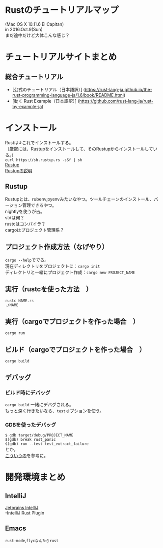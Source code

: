 # Rustのチュートリアルマップ
(Mac OS X 10.11.6 El Capitan)  
in 2016.Oct.9(Sun)  
まだ途中だけど大体こんな感じ？

# チュートリアルサイトまとめ
## 総合チュートリアル
- [公式のチュートリアル（日本語訳）]
(https://rust-lang-ja.github.io/the-rust-programming-language-ja/1.6/book/README.html)
- [動く Rust Example（日本語訳）]
(https://github.com/rust-lang-ja/rust-by-example-ja)

# インストール
Rustは↓これでインストールする。  
（厳密には、Rustupをインストールして、そのRustupからインストールしている。）  
`curl https://sh.rustup.rs -sSf | sh`  
[Rustup](https://www.rustup.rs/)  
[Rustupの説明](https://blog.rust-lang.org/2016/05/13/rustup.html)
## Rustup
Rustupとは、rubenv,pyenvみたいなやつ。ツールチェーンのインストール、バージョン管理できるやつ。  
nightlyを使うが吉。  
stdは何？  
rustcはコンパイラ？  
cargoはプロジェクト管理系？  

## プロジェクト作成方法（なげやり）
`cargo --help`ででる。  
現在ディレクトリをプロジェクトに：`cargo init`  
ディレクトリと一緒にプロジェクト作成：`cargo new PROJECT_NAME`  

## 実行（rustcを使った方法　）
`rustc NAME.rs`  
`./NAME`

## 実行（cargoでプロジェクトを作った場合　）
`cargo run`

## ビルド（cargoでプロジェクトを作った場合　）
`cargo build`

## デバッグ
### ビルド時にデバッグ
`cargo build`
一緒にデバグされる。  
もっと深く行きたいなら、`test`オプションを使う。

### GDBを使ったデバッグ
`$ gdb target/debug/PROJECT_NAME`  
`$(gdb) break rust_panic`  
`$(gdb) run --test test_extract_failure`  
とか。  
[こういうの](http://stackoverflow.com/questions/27269315/how-do-i-debug-a-failing-cargo-test-in-gdb)を参考に。  


# 開発環境まとめ
## IntelliJ
[Jetbrains IntelliJ](https://www.jetbrains.com/)  
-IntelliJ Rust Plugin
## Emacs
`rust-mode`,`flycなんたらrust`

